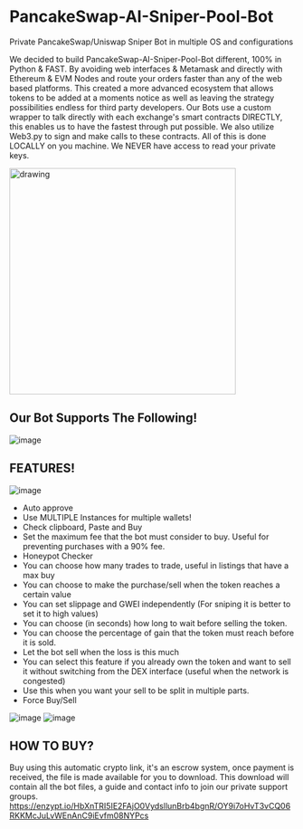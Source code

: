 # PancakeSwap-AI-Sniper-Pool-Bot
Private PancakeSwap/Uniswap Sniper Bot in multiple OS and configurations

We decided to build PancakeSwap-AI-Sniper-Pool-Bot different, 100% in Python & FAST. 
By avoiding web interfaces & Metamask and directly with Ethereum & EVM Nodes and route your orders  faster than any of the web based platforms. This created a more advanced ecosystem that allows tokens to be added at a moments notice as well as leaving the strategy possibilities endless for third party developers.
Our Bots use a custom wrapper to talk directly with each exchange's smart contracts DIRECTLY,  this enables us to have the fastest through put possible.  We also utilize Web3.py to sign and make calls to these contracts. All of this is done LOCALLY on you machine. We NEVER have access to read your private keys.

<img src="https://user-images.githubusercontent.com/92737796/137942894-a101236d-28b3-40ec-853b-2cf26f246b91.png" alt="drawing" width="400"/>

## Our Bot Supports The Following!

![image](https://user-images.githubusercontent.com/92737796/137944397-efac1eca-dff2-4a8d-a1a8-15ae4c5a02d2.png)

## FEATURES!

![image](https://user-images.githubusercontent.com/92737796/137945992-34c13aa4-ac2d-4c4c-96f6-e07f88f80ac6.png)
- Auto approve
- Use MULTIPLE Instances for multiple wallets!
- Check clipboard, Paste and Buy
- Set the maximum fee that the bot must consider to buy. Useful for preventing purchases with a 90% fee.
- Honeypot Checker
- You can choose how many trades to trade, useful in listings that have a max buy
- You can choose to make the purchase/sell when the token reaches a certain value
- You can set slippage and GWEI independently (For sniping it is better to set it to high values)
- You can choose (in seconds) how long to wait before selling the token.
- You can choose the percentage of gain that the token must reach before it is sold.
- Let the bot sell when the loss is this much
- You can select this feature if you already own the token and want to sell it without switching from the DEX interface (useful when the network is congested)
- Use this when you want your sell to be split in multiple parts.
- Force Buy/Sell

![image](https://user-images.githubusercontent.com/92737796/137944000-62fb0830-dc9c-4dbf-8f31-c2fbfbcd5532.png)
![image](https://user-images.githubusercontent.com/92737796/137944256-dbf84ad7-e516-445e-9d56-b66af9586b9c.png)


## HOW TO BUY?
Buy using this automatic crypto link, it's an escrow system, once payment is received, the file is made available for you to download. 
This download will contain all the bot files, a guide and contact info to join our private support groups.
https://enzypt.io/HbXnTRI5IE2FAjO0VydsllunBrb4bgnR/OY9i7oHvT3vCQ06RKKMcJuLvWEnAnC9iEvfm08NYPcs

